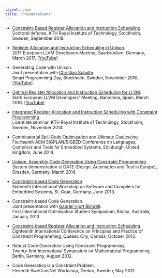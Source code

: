 ```yaml
---
layout: page
title: "Presentations"
---
```


- [Constraint-Based Register Allocation and Instruction Scheduling](/presentations/phd2018.pdf).<br />
  Doctoral defense, KTH Royal Institute of Technology, Stockholm, Sweden, September 2018.

- [Register Allocation and Instruction Scheduling in Unison](/presentations/llvm2017.pdf).<br />
  2017 European LLVM Developers Meeting, Saarbr&uuml;cken, Germany, March 2017. [[YouTube]](https://www.youtube.com/watch?v=kx64V74Mba0)

- Generating Code with Unison.<br />
  Joint presentation with [Christian Schulte](https://chschulte.github.io/). <br />
  Smart Programming Day, Stockholm, Sweden, November 2016. [[YouTube]](https://youtu.be/bjuYKLjVkZs)

- [Optimal Register Allocation and Instruction Scheduling for LLVM](/presentations/llvm2016.pdf).<br />
  Sixth European LLVM Developers' Meeting, Barcelona, Spain, March 2016. [[YouTube]](https://www.youtube.com/watch?v=TkanbGAG_Fo)

- [Integrated Register Allocation and Instruction Scheduling with Constraint Programming](/presentations/lic2014.pdf).<br />
  Licentiate seminar, KTH Royal Institute of Technology, Stockholm, Sweden, November 2014.

- [Combinatorial Spill Code Optimization and Ultimate Coalescing](/presentations/lctes2014.pdf).<br />
  Fourteenth ACM SIGPLAN/SIGBED Conference on Languages, Compilers and Tools for Embedded Systems, Edinburgh, United Kingdom, June 2014.

- [Unison: Assembly Code Generation Using Constraint Programming](/presentations/date2014.pdf).<br />
  System demonstration at DATE (Design, Automation and Test in Europe), Dresden, Germany, March 2014.

- [Constraint-based Code Generation](/presentations/mscopes2013.pdf).<br />
  Sixteenth International Workshop on Software and Compilers for Embedded Systems, St. Goar, Germany, June 2013.

- Constraint-based Code Generation.<br />
  Joint presentation with [Gabriel Hjort Blindell](http://gabriel.hjort.blindell.se/).<br />
  First International Optimisation Student Symposium, Kioloa, Australia, January 2013.

- [Constraint-based Register Allocation and Instruction Scheduling](/presentations/cp2012.pdf).<br />
  Eighteenth International Conference on Principles and Practice of Constraint Programming, Qu&eacute;bec City, Canada, October 2012.

- Robust Code Generation Using Constraint Programming.<br />
  Twenty-first International Symposium on Mathematical Programming, Berlin, Germany, August 2012.

- Code Generation is a Constraint Problem.<br />
  Eleventh SweConsNet Workshop, &Ouml;rebro, Sweden, May 2012.
